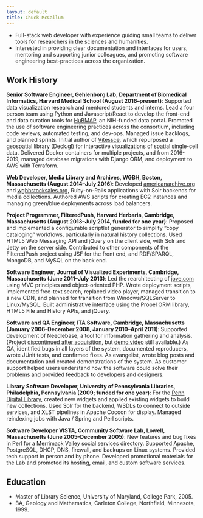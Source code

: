 ```yaml
---
layout: default
title: Chuck McCallum
---
```


- Full-stack web developer with experience guiding small teams to deliver tools for researchers in the sciences and humanities.
- Interested in providing clear documentation and interfaces for users,
mentoring and supporting junior colleagues,
and promoting software engineering best-practices across the organization.

## Work History

**Senior Software Engineer, Gehlenborg Lab, Department of Biomedical Informatics, Harvard Medical School
(August 2016–present)**:
Supported data visualization research and mentored students and interns.
Lead a four person team using Python and Javascript/React to develop the front-end and data curation tools for [HuBMAP](https://portal.hubmapconsortium.org/), an NIH-funded data portal.
Promoted the use of software engineering practices across the consortium, including code reviews, automated testing, and dev-ops.
Managed issue backlogs, and planned sprints. Initial author of [Vitessce](http://vitessce.io), which repurposed a geospatial library (Deck.gl) for interactive visualizations of spatial single-cell data.
Delivered Docker containers for multiple projects, and from 2016-2019, managed database migrations with Django ORM, and deployment to AWS with Terraform.

**Web Developer, Media Library and Archives, WGBH, Boston, Massachusetts
(August 2014–July 2016)**: Developed [americanarchive.org](https://americanarchive.org)
and [wgbhstocksales.org](https://github.com/WGBH-MLA/stock-sales-2),
Ruby-on-Rails applications with Solr backends for media collections. Authored AWS scripts for
creating EC2 instances and managing green/blue deployments across load balancers.

**Project Programmer, FilteredPush, Harvard Herbaria, Cambridge, Massachusetts
(August 2013–July 2014, funded for one year)**: Proposed and implemented a configurable
scriptlet generator to simplify “copy cataloging” workflows, particularly in natural
history collections. Used HTML5 Web Messaging API and jQuery on the client side,
with Solr and Jetty on the server side. Contributed to other components of the FilteredPush
project using JSF for the front end, and RDF/SPARQL, MongoDB, and MySQL on the back end.

**Software Engineer, Journal of Visualized Experiments, Cambridge,
Massachusetts (June 2011–July 2013)**: Led the rearchitecting of
[jove.com](http://jove.com) using MVC principles and object-oriented PHP.
Wrote deployment scripts, implemented free-text search, replaced video player,
managed transition to a new CDN, and planned for transition from
Windows/SQLServer to Linux/MySQL. Built administrative interface using the
Propel ORM library, HTML5 File and History APIs, and jQuery.

**Software and QA Engineer, ITA Software, Cambridge, Massachusetts (January
2006–December 2008, January 2010–April 2011)**: Supported development of
Needlebase, a tool for information gathering and analysis.
(Project [discontinued after acquisition](https://googleblog.blogspot.com/2012/01/renewing-old-resolutions-for-new-year.html),
but [demo video](http://www.youtube.com/watch?v=58Gzlq4zSDk) still available.)
As QA, identified bugs in all layers of the system, documented
reproducers, wrote JUnit tests, and confirmed fixes. As evangelist, wrote
blog posts and documentation and created demonstrations of the system. As
customer support helped users understand how the software could solve their
problems and provided feedback to developers and designers.

**Library Software Developer, University of Pennsylvania Libraries,
Philadelphia, Pennsylvania (2009; funded for one year)**: For the [Penn
Digital Library](http://dla.library.upenn.edu/dla), created new widgets and
applied existing widgets to build new collections. Used Solr for the backend,
WSDLs to connect to outside services, and XLST pipelines in Apache Cocoon for
display. Managed reindexing jobs with Java / Spring and Perl scripts.

**Software Developer VISTA, Community Software Lab, Lowell, Massachusetts (June
2005–December 2005)**: New features and bug fixes in Perl for
a Merrimack Valley social services directory. Supported Apache, PostgreSQL,
DHCP, DNS, firewall, and backups on Linux systems. Provided tech support in
person and by phone. Developed promotional materials for the Lab and
promoted its hosting, email, and custom software services.   

## Education
- Master of Library Science, University of Maryland, College Park, 2005.
- BA, Geology and Mathematics, Carleton College, Northfield, Minnesota, 1999.
